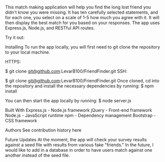 This match making application will help you find the long lost friend you didn't know you were missing. It has ten carefully selected statements, and for each one, you select on a scale of 1-5 how much you agree with it. It will then display the best match for you based on your responses. The app uses Express.js, Node.js, and RESTful API routes.

Try it out:

Installing
To run the app locally, you will first need to git clone the repository to your local machine.

HTTPS:

$ git clone git@github.com:LevarB100/FriendFinder.git
SSH:

$ git clone git@github.com:LevarB100/FriendFinder.git
Once cloned, cd into the repository and install the necessary dependencies by running:
$ npm install


You can then start the app locally by running:
$ node server.js


Built With
Express.js - Node.js framework
jQuery - Front-end framework
Node.js - JavaScript runtime
npm - Dependency management
Bootstrap - CSS framework


Authors
See contribution history here

Future Updates
At the moment, the app will check your survey results against a seed file with results from various fake "friends." In the future, I would like to add in a database in order to have users match against one another instead of the seed file.
